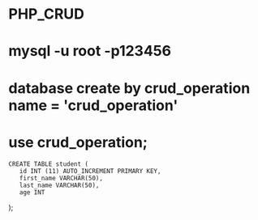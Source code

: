 # PHP_CRUD
# mysql -u root -p123456
# database create by crud_operation name = 'crud_operation'
# use crud_operation;

    CREATE TABLE student (
       id INT (11) AUTO_INCREMENT PRIMARY KEY,
       first_name VARCHAR(50),
       last_name VARCHAR(50),
       age INT
   );